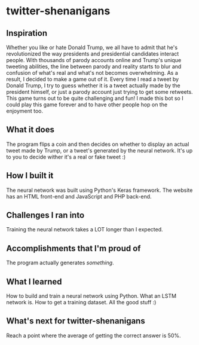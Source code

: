 # twitter-shenanigans
## Inspiration
Whether you like or hate Donald Trump, we all have to admit that he's revolutionized the way presidents and presidential candidates interact people. With thousands of parody accounts online and Trump's unique tweeting abilities, the line between parody and reality starts to blur and confusion of what's real and what's not becomes overwhelming. As a result, I decided to make a game out of it. Every time I read a tweet by Donald Trump, I try to guess whether it is a tweet actually made by the president himself, or just a parody account just trying to get some retweets. This game turns out to be quite challenging and fun! I made this bot so I could play this game forever and to have other people hop on the enjoyment too.

## What it does
The program flips a coin and then decides on whether to display an actual tweet made by Trump, or a tweet's generated by the neural network. It's up to you to decide wither it's a real or fake tweet :)

## How I built it
The neural network was built using Python's Keras framework. The website has an HTML front-end and JavaScript and PHP back-end.

## Challenges I ran into
Training the neural network takes a LOT longer than I expected.

## Accomplishments that I'm proud of
The program actually generates _something_.

## What I learned
How to build and train a neural network using Python. What an LSTM network is. How to get a training dataset. All the good stuff :)

## What's next for twitter-shenanigans
Reach a point where the average of getting the correct answer is 50%.